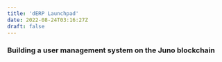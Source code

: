 ```yaml
---
title: 'dERP Launchpad'
date: 2022-08-24T03:16:27Z
draft: false
---
```


### Building a user management system on the Juno blockchain
